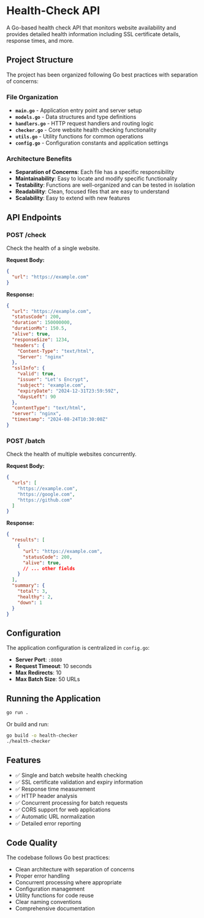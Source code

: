 # Health-Check API

A Go-based health check API that monitors website availability and provides detailed health information including SSL certificate details, response times, and more.

## Project Structure

The project has been organized following Go best practices with separation of concerns:

### File Organization

- **`main.go`** - Application entry point and server setup
- **`models.go`** - Data structures and type definitions
- **`handlers.go`** - HTTP request handlers and routing logic
- **`checker.go`** - Core website health checking functionality
- **`utils.go`** - Utility functions for common operations
- **`config.go`** - Configuration constants and application settings

### Architecture Benefits

- **Separation of Concerns**: Each file has a specific responsibility
- **Maintainability**: Easy to locate and modify specific functionality
- **Testability**: Functions are well-organized and can be tested in isolation
- **Readability**: Clean, focused files that are easy to understand
- **Scalability**: Easy to extend with new features

## API Endpoints

### POST /check
Check the health of a single website.

**Request Body:**
```json
{
  "url": "https://example.com"
}
```

**Response:**
```json
{
  "url": "https://example.com",
  "statusCode": 200,
  "duration": 150000000,
  "durationMs": 150.5,
  "alive": true,
  "responseSize": 1234,
  "headers": {
    "Content-Type": "text/html",
    "Server": "nginx"
  },
  "sslInfo": {
    "valid": true,
    "issuer": "Let's Encrypt",
    "subject": "example.com",
    "expiryDate": "2024-12-31T23:59:59Z",
    "daysLeft": 90
  },
  "contentType": "text/html",
  "server": "nginx",
  "timestamp": "2024-08-24T10:30:00Z"
}
```

### POST /batch
Check the health of multiple websites concurrently.

**Request Body:**
```json
{
  "urls": [
    "https://example.com",
    "https://google.com",
    "https://github.com"
  ]
}
```

**Response:**
```json
{
  "results": [
    {
      "url": "https://example.com",
      "statusCode": 200,
      "alive": true,
      // ... other fields
    }
  ],
  "summary": {
    "total": 3,
    "healthy": 2,
    "down": 1
  }
}
```

## Configuration

The application configuration is centralized in `config.go`:

- **Server Port**: `:8080`
- **Request Timeout**: 10 seconds
- **Max Redirects**: 10
- **Max Batch Size**: 50 URLs

## Running the Application

```bash
go run .
```

Or build and run:

```bash
go build -o health-checker
./health-checker
```

## Features

- ✅ Single and batch website health checking
- ✅ SSL certificate validation and expiry information
- ✅ Response time measurement
- ✅ HTTP header analysis
- ✅ Concurrent processing for batch requests
- ✅ CORS support for web applications
- ✅ Automatic URL normalization
- ✅ Detailed error reporting

## Code Quality

The codebase follows Go best practices:

- Clean architecture with separation of concerns
- Proper error handling
- Concurrent processing where appropriate
- Configuration management
- Utility functions for code reuse
- Clear naming conventions
- Comprehensive documentation

